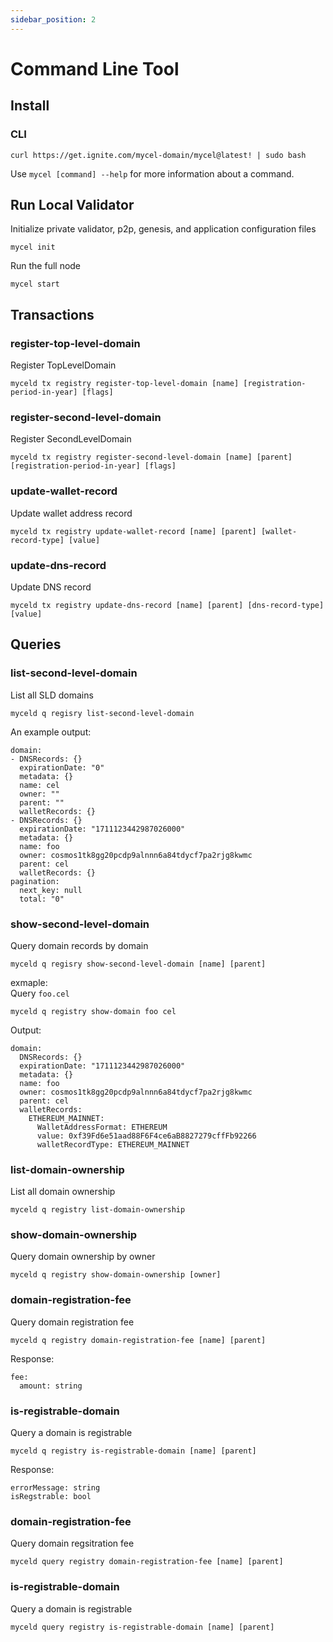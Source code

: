 ```yaml
---
sidebar_position: 2
---
```


# Command Line Tool

## Install

### CLI

```
curl https://get.ignite.com/mycel-domain/mycel@latest! | sudo bash
```

Use `mycel [command] --help` for more information about a command.

## Run Local Validator

Initialize private validator, p2p, genesis, and application configuration files

```
mycel init
```

Run the full node

```
mycel start
```

## Transactions

### register-top-level-domain

Register TopLevelDomain

```
myceld tx registry register-top-level-domain [name] [registration-period-in-year] [flags]
```

### register-second-level-domain

Register SecondLevelDomain

```
myceld tx registry register-second-level-domain [name] [parent] [registration-period-in-year] [flags]
```

### update-wallet-record

Update wallet address record

```
myceld tx registry update-wallet-record [name] [parent] [wallet-record-type] [value]
```

### update-dns-record

Update DNS record

```
myceld tx registry update-dns-record [name] [parent] [dns-record-type] [value]
```

## Queries

### list-second-level-domain

List all SLD domains

```
myceld q regisry list-second-level-domain
```

An example output:

```
domain:
- DNSRecords: {}
  expirationDate: "0"
  metadata: {}
  name: cel
  owner: ""
  parent: ""
  walletRecords: {}
- DNSRecords: {}
  expirationDate: "1711123442987026000"
  metadata: {}
  name: foo
  owner: cosmos1tk8gg20pcdp9alnnn6a84tdycf7pa2rjg8kwmc
  parent: cel
  walletRecords: {}
pagination:
  next_key: null
  total: "0"
```

### show-second-level-domain

Query domain records by domain

```
myceld q regisry show-second-level-domain [name] [parent]
```

exmaple:  
Query `foo.cel`

```
myceld q registry show-domain foo cel
```

Output:

```
domain:
  DNSRecords: {}
  expirationDate: "1711123442987026000"
  metadata: {}
  name: foo
  owner: cosmos1tk8gg20pcdp9alnnn6a84tdycf7pa2rjg8kwmc
  parent: cel
  walletRecords:
    ETHEREUM_MAINNET:
      WalletAddressFormat: ETHEREUM
      value: 0xf39Fd6e51aad88F6F4ce6aB8827279cffFb92266
      walletRecordType: ETHEREUM_MAINNET
```

### list-domain-ownership

List all domain ownership

```
myceld q registry list-domain-ownership
```

### show-domain-ownership

Query domain ownership by owner

```
myceld q registry show-domain-ownership [owner]
```

### domain-registration-fee

Query domain registration fee

```
myceld q registry domain-registration-fee [name] [parent]
```

Response:

```
fee:
  amount: string
```

### is-registrable-domain

Query a domain is registrable

```
myceld q registry is-registrable-domain [name] [parent]
```

Response:

```
errorMessage: string
isRegstrable: bool
```

### domain-registration-fee

Query domain regsitration fee

```
myceld query registry domain-registration-fee [name] [parent]
```

### is-registrable-domain

Query a domain is registrable

```
myceld query registry is-registrable-domain [name] [parent]
```
